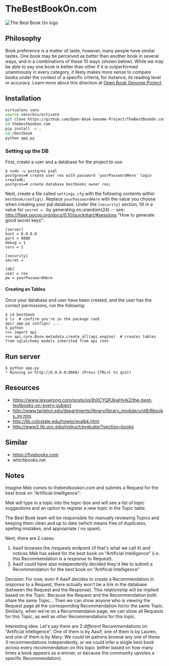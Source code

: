 # TheBestBookOn.com

![The Best Book On logo](https://thebestbookon.com/static/imgs/best-book-on.png)

## Philosophy

Book preference is a matter of taste, however, many people have similar tastes. One book may be perceived as better than another book in several ways, and in a combinations of these 10 ways (shown below). While we may be able to say one book is better than other if it is outperformed unanimously in every category, it likely makes more sense to compare books under the context of a specific criteria, for instance, its reading level or accuracy. Learn more about this direction at [Open Book Genome Project](https://bookgenomeproject.org).

## Installation

```bash
virtualenv venv
source venv/bin/activate
git clone https://github.com/Open-Book-Genome-Project/TheBestBookOn.com.git
cd thebestbookon.com
pip install -e .
cd /bestbook
python app.py

```

### Setting up the DB

First, create a user and a database for the project to use:

    $ sudo -u postgres psql
    postgres=# create user rex with password 'yourPasswordHere' login createdb;
    postgres=# create database bestbooks owner rex;

Next, create a file called `settings.cfg` with the following contents within `bestbook/configs/`. Replace `yourPasswordHere` with the value you choose when creating your pql database. Under the `[security]` section, fill in a value for `secret = ` by generating os.urandom(24) -- see: http://flask.pocoo.org/docs/0.10/quickstart/#sessions "How to generate good secret keys":

    [server]
    host = 0.0.0.0
    port = 8080
    debug = 1
    cors = 1

    [security]
    secret =

    [db]
    user = rex
    pw = yourPasswordHere

#### Creating an Tables

Once your database and user have been created, and the user has the correct permissions, run the following:

    $ cd bestbook
    $ ls  # confirm you're in the package root
    api/ app.py configs/ ...
    $ python
    >>> import api
    >>> api.core.Base.metadata.create_all(api.engine)  # creates tables from sqlalchemy models inherited from api root

## Run server

    $ python app.py
    * Running on http://0.0.0.0:8080/ (Press CTRL+C to quit)

## Resources

- https://www.lesswrong.com/posts/xg3hXCYQPJkwHyik2/the-best-textbooks-on-every-subject
- http://www.tarleton.edu/departments/library/library_module/unit8/8books_lm.htm
- http://lib.colostate.edu/howto/evalbk.html
- http://www2.lib.unc.edu/instruct/evaluate/?section=books


## Similar

- https://fivebooks.com
- whichbooks.net

## Notes

Imagine Mek comes to thebestbookon.com and submits a Request for the best book on "Artificial Intelligence":

Mek will type in a topic into the topic-box and will see a list of topic suggestions and an option to register a new topic in the Topic table.

The Best Book team will be responsible for manually reviewing Topics and keeping them clean and up to date (which means free of duplicates, spelling mistakes, and appropriate / no spam).

Next, there are 2 cases:
1. Aasif browses the /requests endpoint (if that's what we call it) and notices Mek has asked for the best book on "Artificial Intelligence" (i.e. this Recommendation is a *response* to Request).
2. Aasif could have also independently decided they'd like to submit a Recommendation for the best book on "Artificial Intelligence"

Decision: For now, even if Aasif decides to create a Recommendation in *response* to a Request, there actually won't be a link in the database (between the Request and the Response). This relationship will be implied based on the Topic. Because the Request and the Recommendation both share the same Topic... Then we can show anyone who is viewing the Request page all the corresponding Recommendation for/or the same Topic. Similarly, when we're on a Recommendaion page, we can show all Requests for this Topic, as well as *other* Recommendations for this topic.

Interesting idea: Let's say there are 3 *different* Recommendations on "Artificial Intelligence". One of them is by Aasif, one of them is by Lauren, and one of them is by Mary. We *could* let patrons browse any one of these 3 recommendations independently, *or* we could infer a single best book *across* every recommendation on this topic (either based on how many times a book appears as a winner, or because the community upvotes a specific Recommendation).
